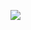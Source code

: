 ![](https://github-readme-stats.vercel.app/api/top-langs/?username=nsaladie&theme=dracula&hide_border=false&include_all_commits=false&count_private=false&layout=compact)
